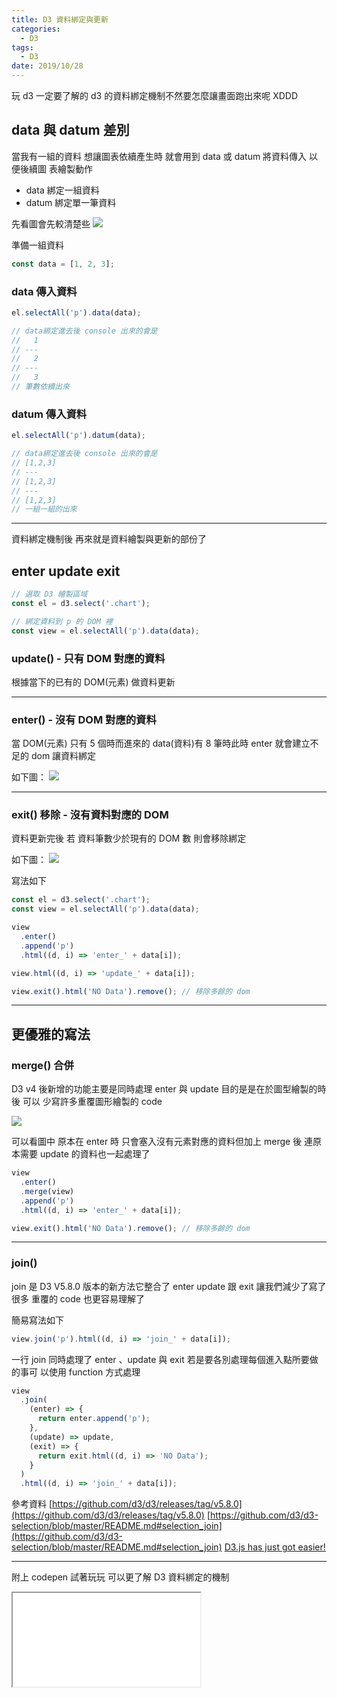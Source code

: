 ```yaml
---
title: D3 資料綁定與更新
categories:
  - D3
tags:
  - D3
date: 2019/10/28
---
```


玩 d3 一定要了解的 d3 的資料綁定機制不然要怎麼讓畫面跑出來呢 XDDD

## data 與 datum 差別

當我有一組的資料 想讓圖表依續產生時 就會用到 data 或 datum 將資料傳入 以便後續圖
表繪製動作

- data 綁定一組資料
- datum 綁定單一筆資料

先看圖會先較清楚些 <img src="/assets/images/d3/databind/bind.png" />

準備一組資料

```js
const data = [1, 2, 3];
```

### data 傳入資料

```js
el.selectAll('p').data(data);

// data綁定進去後 console 出來的會是
//   1
// ---
//   2
// ---
//   3
// 筆數依續出來
```

### datum 傳入資料

```js
el.selectAll('p').datum(data);

// data綁定進去後 console 出來的會是
// [1,2,3]
// ---
// [1,2,3]
// ---
// [1,2,3]
// 一組一組的出來
```

<!-- https://github.com/SevenChan07/pensieve/issues/21 -->

---

資料綁定機制後 再來就是資料繪製與更新的部份了

## enter update exit

```js
// 選取 D3 繪製區域
const el = d3.select('.chart');

// 綁定資料到 p 的 DOM 裡
const view = el.selectAll('p').data(data);
```

### update() - 只有 DOM 對應的資料

根據當下的已有的 DOM(元素) 做資料更新

---

### enter() - 沒有 DOM 對應的資料

當 DOM(元素) 只有 5 個時而進來的 data(資料)有 8 筆時此時 enter 就會建立不足的
dom 讓資料綁定

如下圖： <img src="/assets/images/d3/databind/001.png" />

---

### exit() 移除 - 沒有資料對應的 DOM

資料更新完後 若 資料筆數少於現有的 DOM 數 則會移除綁定

如下圖： <img src="/assets/images/d3/databind/002.png" />

寫法如下

```js
const el = d3.select('.chart');
const view = el.selectAll('p').data(data);

view
  .enter()
  .append('p')
  .html((d, i) => 'enter_' + data[i]);

view.html((d, i) => 'update_' + data[i]);

view.exit().html('NO Data').remove(); // 移除多餘的 dom
```

---

## 更優雅的寫法

### merge() 合併

D3 v4 後新增的功能主要是同時處理 enter 與 update 目的是是在於圖型繪製的時後 可以
少寫許多重覆圖形繪製的 code

<img src="/assets/images/d3/databind/003.png" />

可以看圖中 原本在 enter 時 只會塞入沒有元素對應的資料但加上 merge 後 連原本需要
update 的資料也一起處理了

```js
view
  .enter()
  .merge(view)
  .append('p')
  .html((d, i) => 'enter_' + data[i]);

view.exit().html('NO Data').remove(); // 移除多餘的 dom
```

---

### join()

join 是 D3 V5.8.0 版本的新方法它整合了 enter update 跟 exit 讓我們減少了寫了很多
重覆的 code 也更容易理解了

簡易寫法如下

```js
view.join('p').html((d, i) => 'join_' + data[i]);
```

一行 join 同時處理了 enter 、update 與 exit 若是要各別處理每個進入點所要做的事可
以使用 function 方式處理

```js
view
  .join(
    (enter) => {
      return enter.append('p');
    },
    (update) => update,
    (exit) => {
      return exit.html((d, i) => 'NO Data');
    }
  )
  .html((d, i) => 'join_' + data[i]);
```

參考資料
[https://github.com/d3/d3/releases/tag/v5.8.0](https://github.com/d3/d3/releases/tag/v5.8.0)
[https://github.com/d3/d3-selection/blob/master/README.md#selection_join](https://github.com/d3/d3-selection/blob/master/README.md#selection_join)
[D3.js has just got easier!](https://www.createwithdata.com/d3-has-just-got-easier/)

---

附上 codepen 試著玩玩 可以更了解 D3 資料綁定的機制

<!-- {% iframe https://codepen.io/mtw/embed/YzKgjKg 100% 500 %} -->
<iframe src="//codepen.io/mtw/embed/YzKgjKg/"></iframe>
